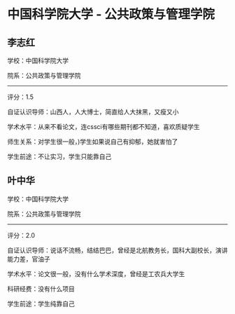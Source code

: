 # 中国科学院大学 - 公共政策与管理学院

## 李志红

学校：中国科学院大学

院系：公共政策与管理学院

* * *

评分：1.5

自证认识导师：山西人，人大博士，简直给人大抹黑，又瘦又小

学术水平：从来不看论文，连cssci有哪些期刊都不知道，喜欢质疑学生

师生关系：对学生很一般，)学生如果说自己有抑郁，她就害怕了

学生前途：不让实习，学生只能靠自己

## 叶中华

学校：中国科学院大学

院系：公共政策与管理学院

* * *

评分：2.0

自证认识导师：说话不流畅，结结巴巴，曾经是北航教务长，国科大副校长，演讲能力差，官油子

学术水平：论文很一般，没有什么学术深度，曾经是工农兵大学生

科研经费：没有什么项目

学生前途：学生纯靠自己